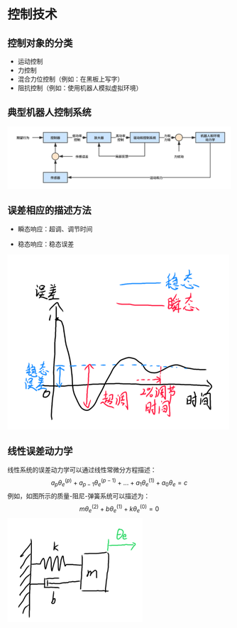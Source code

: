 # 控制技术

## 控制对象的分类

- 运动控制
- 力控制
- 混合力位控制（例如：在黑板上写字）
- 阻抗控制（例如：使用机器人模拟虚拟环境）

## 典型机器人控制系统

![典型机器人控制系统](控制技术.assets/典型机器人控制系统.svg)

## 误差相应的描述方法

- 瞬态响应：超调、调节时间

- 稳态响应：稳态误差

<img src="控制技术.assets/误差响应曲线.png" alt="误差响应曲线" style="zoom:50%;" />

## 线性误差动力学

线性系统的误差动力学可以通过线性常微分方程描述：
$$
a_{p}\theta^{(p)}_{e}+a_{p-1}\theta^{(p-1)}_{e}+...+a_{1}\theta^{(1)}_{e}+a_{0}\theta_{e}=c
$$
例如，如图所示的质量-阻尼-弹簧系统可以描述为：
$$
m\theta^{(2)}_e + b\theta^{(1)}_{e} + k\theta^{(0)}_{e}=0
$$
<img src="控制技术.assets/质量-弹簧-阻尼系统.png" alt="质量-弹簧-阻尼系统" style="zoom:67%;" />



